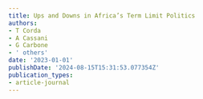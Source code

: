 ```yaml
---
title: Ups and Downs in Africa’s Term Limit Politics
authors:
- T Corda
- A Cassani
- G Carbone
- ' others'
date: '2023-01-01'
publishDate: '2024-08-15T15:31:53.077354Z'
publication_types:
- article-journal
---
```

